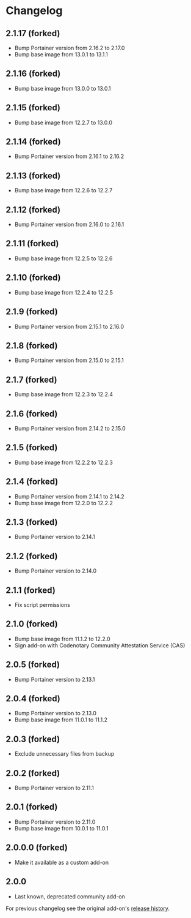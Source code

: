 # Changelog

## 2.1.17 (forked)

- Bump Portainer version from 2.16.2 to 2.17.0
- Bump base image from 13.0.1 to 13.1.1

## 2.1.16 (forked)

- Bump base image from 13.0.0 to 13.0.1

## 2.1.15 (forked)

- Bump base image from 12.2.7 to 13.0.0

## 2.1.14 (forked)

- Bump Portainer version from 2.16.1 to 2.16.2

## 2.1.13 (forked)

- Bump base image from 12.2.6 to 12.2.7

## 2.1.12 (forked)

- Bump Portainer version from 2.16.0 to 2.16.1

## 2.1.11 (forked)

- Bump base image from 12.2.5 to 12.2.6

## 2.1.10 (forked)

- Bump base image from 12.2.4 to 12.2.5

## 2.1.9 (forked)

- Bump Portainer version from 2.15.1 to 2.16.0

## 2.1.8 (forked)

- Bump Portainer version from 2.15.0 to 2.15.1

## 2.1.7 (forked)

- Bump base image from 12.2.3 to 12.2.4

## 2.1.6 (forked)

- Bump Portainer version from 2.14.2 to 2.15.0

## 2.1.5 (forked)

- Bump base image from 12.2.2 to 12.2.3

## 2.1.4 (forked)

- Bump Portainer version from 2.14.1 to 2.14.2
- Bump base image from 12.2.0 to 12.2.2

## 2.1.3 (forked)

- Bump Portainer version to 2.14.1

## 2.1.2 (forked)

- Bump Portainer version to 2.14.0

## 2.1.1 (forked)

- Fix script permissions

## 2.1.0 (forked)

- Bump base image from 11.1.2 to 12.2.0
- Sign add-on with Codenotary Community Attestation Service (CAS)

## 2.0.5 (forked)

- Bump Portainer version to 2.13.1

## 2.0.4 (forked)

- Bump Portainer version to 2.13.0
- Bump base image from 11.0.1 to 11.1.2

## 2.0.3 (forked)

- Exclude unnecessary files from backup

## 2.0.2 (forked)

- Bump Portainer version to 2.11.1

## 2.0.1 (forked)

- Bump Portainer version to 2.11.0
- Bump base image from 10.0.1 to 11.0.1

## 2.0.0.0 (forked)

- Make it available as a custom add-on

## 2.0.0

- Last known, deprecated community add-on

For previous changelog see the original add-on's [release history](https://github.com/hassio-addons/addon-portainer/releases).
